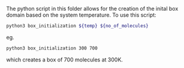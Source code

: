 The python script in this folder allows for the creation of the inital box domain based on the system temperature. To use this script:
```bash
python3 box_initialization ${temp} ${no_of_molecules}
```
eg.
```bash
python3 box_initialization 300 700
```
which creates a box of 700 molecules at 300K.
